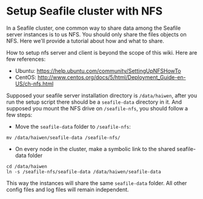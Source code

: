 # Setup Seafile cluster with NFS

In a Seafile cluster, one common way to share data among the Seafile server instances is to us NFS. You should only share the files objects on NFS. Here we'll provide a tutorial about how and what to share.

How to setup nfs server and client is beyond the scope of this wiki. Here are few references:

* Ubuntu: https://help.ubuntu.com/community/SettingUpNFSHowTo
* CentOS: http://www.centos.org/docs/5/html/Deployment_Guide-en-US/ch-nfs.html

Supposed your seafile server installation directory is `/data/haiwen`, after you run the setup script there should be a `seafile-data` directory in it. And supposed you mount the NFS drive on `/seafile-nfs`, you should follow a few steps:

* Move the `seafile-data` folder to `/seafile-nfs`:

```
mv /data/haiwen/seafile-data /seafile-nfs/
```


* On every node in the cluster, make a symbolic link to the shared seafile-data folder 

```
cd /data/haiwen
ln -s /seafile-nfs/seafile-data /data/haiwen/seafile-data
```


This way the instances will share the same `seafile-data` folder. All other config files and log files will remain independent.

